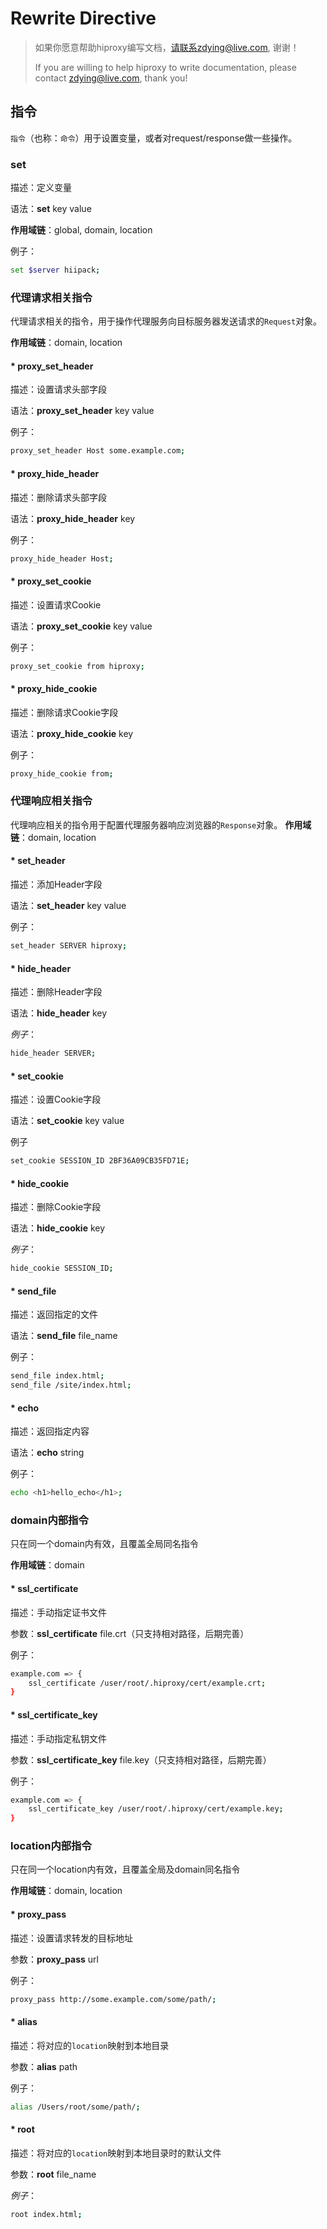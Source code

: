 # Rewrite Directive

> 如果你愿意帮助hiproxy编写文档，请联系zdying@live.com, 谢谢！
>
> If you are willing to help hiproxy to write documentation, please contact zdying@live.com, thank you!

## 指令

`指令`（也称：`命令`）用于设置变量，或者对request/response做一些操作。

### set

描述：定义变量

语法：**set** key value

**作用域链**：global, domain, location

例子：

```bash
set $server hiipack;
```

### 代理请求相关指令 

代理请求相关的指令，用于操作代理服务向目标服务器发送请求的`Request`对象。

**作用域链**：domain, location

#### * proxy_set_header 

描述：设置请求头部字段

语法：**proxy_set_header** key value

例子：

```bash
proxy_set_header Host some.example.com;
```

#### * proxy_hide_header 

描述：删除请求头部字段

语法：**proxy_hide_header** key

例子：

```bash
proxy_hide_header Host;
```

#### * proxy_set_cookie 

描述：设置请求Cookie

语法：**proxy_set_cookie** key value

例子：

```bash
proxy_set_cookie from hiproxy;
```

#### * proxy_hide_cookie 

描述：删除请求Cookie字段

语法：**proxy_hide_cookie** key

例子：

```bash
proxy_hide_cookie from;
```

### 代理响应相关指令 

代理响应相关的指令用于配置代理服务器响应浏览器的`Response`对象。
**作用域链**：domain, location

#### * set_header 

描述：添加Header字段

语法：**set_header** key value

例子：

```bash
set_header SERVER hiproxy;
```

#### * hide_header 

描述：删除Header字段

语法：**hide_header** key

*例子*：

```bash
hide_header SERVER;
```

#### * set_cookie 

描述：设置Cookie字段

语法：**set_cookie** key value

例子

```bash
set_cookie SESSION_ID 2BF36A09CB35FD71E;
```

#### * hide_cookie 

描述：删除Cookie字段

语法：**hide_cookie** key

*例子*：

```bash
hide_cookie SESSION_ID;
```

#### * send_file 

描述：返回指定的文件

语法：**send_file** file_name

例子：

```bash
send_file index.html;
send_file /site/index.html;
```

#### * echo

描述：返回指定内容

语法：**echo** string

例子：

```bash
echo <h1>hello_echo</h1>;
```


### domain内部指令

只在同一个domain内有效，且覆盖全局同名指令

**作用域链**：domain

#### * ssl_certificate

描述：手动指定证书文件

参数：**ssl_certificate** file.crt（只支持相对路径，后期完善）

例子：

```bash
example.com => {
    ssl_certificate /user/root/.hiproxy/cert/example.crt;
}

```

#### * ssl_certificate_key

描述：手动指定私钥文件

参数：**ssl_certificate_key** file.key（只支持相对路径，后期完善）

例子：

```bash
example.com => {
    ssl_certificate_key /user/root/.hiproxy/cert/example.key;
}

```


### location内部指令

只在同一个location内有效，且覆盖全局及domain同名指令

**作用域链**：domain, location

#### * proxy_pass

描述：设置请求转发的目标地址

参数：**proxy_pass** url

例子：

```bash
proxy_pass http://some.example.com/some/path/;
```

#### * alias 

描述：将对应的`location`映射到本地目录

参数：**alias** path

例子：

```bash
alias /Users/root/some/path/;
```

#### * root 

描述：将对应的`location`映射到本地目录时的默认文件

参数：**root** file_name

*例子*：

```bash
root index.html;
```






